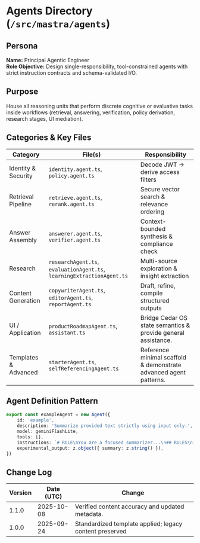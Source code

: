 <!-- AGENTS-META {"title":"Mastra Agents","version":"1.1.0","last_updated":"2025-10-08T08:00:26Z","applies_to":"/src/mastra/agents","tags":["layer:backend","domain:rag","type:agents","status":"stable"],"status":"stable"} -->

# Agents Directory (`/src/mastra/agents`)

## Persona

**Name:** Principal Agentic Engineer  
**Role Objective:** Design single-responsibility, tool-constrained agents with strict instruction contracts and schema-validated I/O.

## Purpose

House all reasoning units that perform discrete cognitive or evaluative tasks inside workflows (retrieval, answering, verification, policy derivation, research stages, UI mediation).

## Categories & Key Files

| Category             | File(s)                                                                | Responsibility                                                    |
| -------------------- | ---------------------------------------------------------------------- | ----------------------------------------------------------------- |
| Identity & Security  | `identity.agent.ts`, `policy.agent.ts`                                 | Decode JWT → derive access filters                                |
| Retrieval Pipeline   | `retrieve.agent.ts`, `rerank.agent.ts`                                 | Secure vector search & relevance ordering                         |
| Answer Assembly      | `answerer.agent.ts`, `verifier.agent.ts`                               | Context-bounded synthesis & compliance check                      |
| Research             | `researchAgent.ts`, `evaluationAgent.ts`, `learningExtractionAgent.ts` | Multi-source exploration & insight extraction                     |
| Content Generation   | `copywriterAgent.ts`, `editorAgent.ts`, `reportAgent.ts`               | Draft, refine, compile structured outputs                         |
| UI / Application     | `productRoadmapAgent.ts`, `assistant.ts`                               | Bridge Cedar OS state semantics & provide general assistance.     |
| Templates & Advanced | `starterAgent.ts`, `selfReferencingAgent.ts`                           | Reference minimal scaffold & demonstrate advanced agent patterns. |

## Agent Definition Pattern

```ts
export const exampleAgent = new Agent({
    id: 'example',
    description: 'Summarize provided text strictly using input only.',
    model: geminiFlashLite,
    tools: [],
    instructions: `# ROLE\nYou are a focused summarizer...\n## RULES\n1. ONLY use input...\n## OUTPUT\nReturn JSON...`,
    experimental_output: z.object({ summary: z.string() }),
})
```

## Change Log

| Version | Date (UTC) | Change                                                  |
| ------- | ---------- | ------------------------------------------------------- |
| 1.1.0   | 2025-10-08 | Verified content accuracy and updated metadata.         |
| 1.0.0   | 2025-09-24 | Standardized template applied; legacy content preserved |

